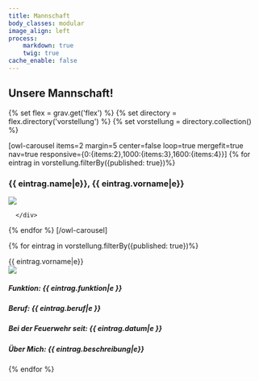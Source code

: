 ```yaml
---
title: Mannschaft
body_classes: modular
image_align: left
process:
    markdown: true
    twig: true
cache_enable: false
---
```


## Unsere Mannschaft!

{% set flex = grav.get('flex') %}
{% set directory = flex.directory('vorstellung') %}
{% set vorstellung = directory.collection() %}


<script type="module">
$(document).delegate('.modal-toggle', 'click', function(e) {
var modal = $(this).attr('data-modal');

    $(modal).addClass('active');

    e.preventDefault();
});

$(document).delegate('.modal-close', 'click', function(e) {
$(this).closest('.modal').removeClass('active');
e.preventDefault();
});
</script>

[owl-carousel items=2 margin=5 center=false loop=true mergefit=true nav=true responsive={0:{items:2},1000:{items:3},1600:{items:4}}]
   {% for eintrag in vorstellung.filterBy({published: true})%}
   <article class="">
      <div class="modal-toggle" data-modal="#{{ eintrag.name|e}}{{ eintrag.vorname|e}}">
         <div class="">
            <h3 class="">
               {{ eintrag.name|e}}, {{ eintrag.vorname|e}}
            </h3>
         </div>
         <img class="" src="user/images/vorstellung-images/{{ eintrag.picked_image }}" style="aspect-ratio: 1/1; object-fit: cover;"/>

      </div>
   </article>
   {% endfor %}
[/owl-carousel]

{% for eintrag in vorstellung.filterBy({published: true})%}
 <div class="modal" id="{{ eintrag.name|e}}{{ eintrag.vorname|e}}">
      <a href="#close" class="modal-overlay modal-close" aria-label="Close"></a>
      <div class="modal-container">
          <div class="modal-header">
            <a href="#close" class="btn btn-clear float-right modal-close" aria-label="Close"></a>
            <div class="modal-title h2">{{ eintrag.vorname|e}}</div>
         </div>
          <div class="modal-body">
            <div class="content">
            <img class="modal-image" src="user/images/vorstellung-images/{{ eintrag.picked_image }}" style="aspect-ratio: 2/3; max-width: 70% "/>
               <h5>
                  <span>
                     <strong>Funktion:</strong>
                     {{ eintrag.funktion|e }}
                  </span>
               </h5>
               <h5>
                  <span>
                     <strong>Beruf:</strong>
                     {{ eintrag.beruf|e }}
                  </span>
               </h5>
               <h5>
                  <span>
                     <strong>Bei der Feuerwehr seit:</strong>
                     {{ eintrag.datum|e }}
                  </span>
               </h5>
               <h5>
                  <span>
                     <strong>Über Mich:</strong>
                     {{ eintrag.beschreibung|e}}
                  </span>
               </h5>
            </div>
         </div>
      </div>
   </div>
{% endfor %}
